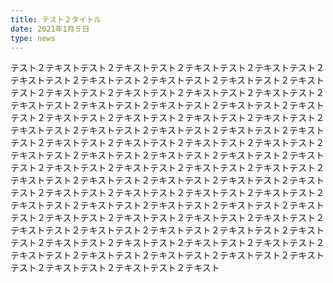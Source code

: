 ```yaml
---
title: テスト２タイトル
date: 2021年1月５日
type: news
---
```

テスト２テキストテスト２テキストテスト２テキストテスト２テキストテスト２テキストテスト２テキストテスト２テキストテスト２テキストテスト２テキストテスト２テキストテスト２テキストテスト２テキストテスト２テキストテスト２テキストテスト２テキストテスト２テキストテスト２テキストテスト２テキストテスト２テキストテスト２テキストテスト２テキストテスト２テキストテスト２テキストテスト２テキストテスト２テキストテスト２テキストテスト２テキストテスト２テキストテスト２テキストテスト２テキストテスト２テキストテスト２テキストテスト２テキストテスト２テキストテスト２テキストテスト２テキストテスト２テキストテスト２テキストテスト２テキストテスト２テキストテスト２テキストテスト２テキストテスト２テキストテスト２テキストテスト２テキストテスト２テキストテスト２テキストテスト２テキストテスト２テキストテスト２テキストテスト２テキストテスト２テキストテスト２テキストテスト２テキストテスト２テキストテスト２テキストテスト２テキストテスト２テキストテスト２テキストテスト２テキストテスト２テキストテスト２テキストテスト２テキストテスト２テキストテスト２テキストテスト２テキストテスト２テキストテスト２テキストテスト２テキストテスト２テキストテスト２テキストテスト２テキストテスト２テキストテスト２テキストテスト２テキスト
